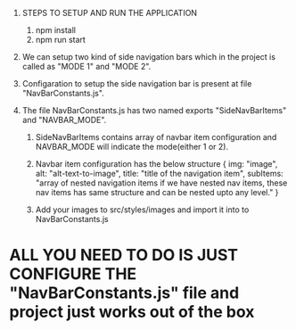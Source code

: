 1.  STEPS TO SETUP AND RUN THE APPLICATION
    1. npm install
    2. npm run start

2.  We can setup two kind of side navigation bars which in the project is called as "MODE 1" and "MODE 2".

3.  Configaration to setup the side navigation bar is present at file "NavBarConstants.js".

4.  The file NavBarConstants.js has two named exports "SideNavBarItems" and "NAVBAR_MODE".
    1. SideNavBarItems contains array of navbar item configuration and NAVBAR_MODE will indicate the mode(either 1 or 2).

    2. Navbar item configuration has the below structure
    {
    img: "image",
    alt: "alt-text-to-image",
    title: "title of the navigation item",
    subItems: "array of nested navigation items if we have nested nav items, these nav items has same structure and can be nested upto any level."
    }
    
    3. Add your images to src/styles/images and import it into to NavBarConstants.js

# ALL YOU NEED TO DO IS JUST CONFIGURE THE "NavBarConstants.js" file and project just works out of the box #